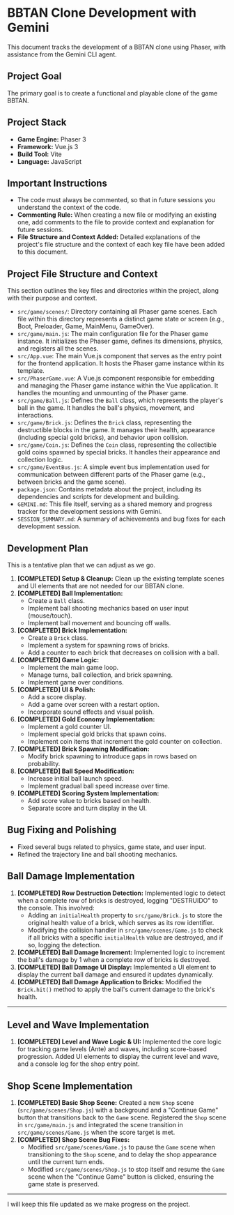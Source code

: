 # BBTAN Clone Development with Gemini

This document tracks the development of a BBTAN clone using Phaser, with assistance from the Gemini CLI agent.

## Project Goal

The primary goal is to create a functional and playable clone of the game BBTAN.

## Project Stack

*   **Game Engine:** Phaser 3
*   **Framework:** Vue.js 3
*   **Build Tool:** Vite
*   **Language:** JavaScript

## Important Instructions

*   The code must always be commented, so that in future sessions you understand the context of the code.
*   **Commenting Rule:** When creating a new file or modifying an existing one, add comments to the file to provide context and explanation for future sessions.
*   **File Structure and Context Added:** Detailed explanations of the project's file structure and the context of each key file have been added to this document.

## Project File Structure and Context

This section outlines the key files and directories within the project, along with their purpose and context.

*   `src/game/scenes/`: Directory containing all Phaser game scenes. Each file within this directory represents a distinct game state or screen (e.g., Boot, Preloader, Game, MainMenu, GameOver).
*   `src/game/main.js`: The main configuration file for the Phaser game instance. It initializes the Phaser game, defines its dimensions, physics, and registers all the scenes.
*   `src/App.vue`: The main Vue.js component that serves as the entry point for the frontend application. It hosts the Phaser game instance within its template.
*   `src/PhaserGame.vue`: A Vue.js component responsible for embedding and managing the Phaser game instance within the Vue application. It handles the mounting and unmounting of the Phaser game.
*   `src/game/Ball.js`: Defines the `Ball` class, which represents the player's ball in the game. It handles the ball's physics, movement, and interactions.
*   `src/game/Brick.js`: Defines the `Brick` class, representing the destructible blocks in the game. It manages their health, appearance (including special gold bricks), and behavior upon collision.
*   `src/game/Coin.js`: Defines the `Coin` class, representing the collectible gold coins spawned by special bricks. It handles their appearance and collection logic.
*   `src/game/EventBus.js`: A simple event bus implementation used for communication between different parts of the Phaser game (e.g., between bricks and the game scene).
*   `package.json`: Contains metadata about the project, including its dependencies and scripts for development and building.
*   `GEMINI.md`: This file itself, serving as a shared memory and progress tracker for the development sessions with Gemini.
*   `SESSION_SUMMARY.md`: A summary of achievements and bug fixes for each development session.

## Development Plan

This is a tentative plan that we can adjust as we go.

1.  **[COMPLETED] Setup & Cleanup:** Clean up the existing template scenes and UI elements that are not needed for our BBTAN clone.
2.  **[COMPLETED] Ball Implementation:**
    *   Create a `Ball` class.
    *   Implement ball shooting mechanics based on user input (mouse/touch).
    *   Implement ball movement and bouncing off walls.
3.  **[COMPLETED] Brick Implementation:**
    *   Create a `Brick` class.
    *   Implement a system for spawning rows of bricks.
    *   Add a counter to each brick that decreases on collision with a ball.
4.  **[COMPLETED] Game Logic:**
    *   Implement the main game loop.
    *   Manage turns, ball collection, and brick spawning.
    *   Implement game over conditions.
5.  **[COMPLETED] UI & Polish:**
    *   Add a score display.
    *   Add a game over screen with a restart option.
    *   Incorporate sound effects and visual polish.
6.  **[COMPLETED] Gold Economy Implementation:**
    *   Implement a gold counter UI.
    *   Implement special gold bricks that spawn coins.
    *   Implement coin items that increment the gold counter on collection.
7.  **[COMPLETED] Brick Spawning Modification:**
    *   Modify brick spawning to introduce gaps in rows based on probability.
8.  **[COMPLETED] Ball Speed Modification:**
    *   Increase initial ball launch speed.
    *   Implement gradual ball speed increase over time.
9.  **[COMPLETED] Scoring System Implementation:**
    *   Add score value to bricks based on health.
    *   Separate score and turn display in the UI.

## Bug Fixing and Polishing

*   Fixed several bugs related to physics, game state, and user input.
*   Refined the trajectory line and ball shooting mechanics.

## Ball Damage Implementation

1.  **[COMPLETED] Row Destruction Detection:** Implemented logic to detect when a complete row of bricks is destroyed, logging "DESTRUIDO" to the console. This involved:
    *   Adding an `initialHealth` property to `src/game/Brick.js` to store the original health value of a brick, which serves as its row identifier.
    *   Modifying the collision handler in `src/game/scenes/Game.js` to check if all bricks with a specific `initialHealth` value are destroyed, and if so, logging the detection.
2.  **[COMPLETED] Ball Damage Increment:** Implemented logic to increment the ball's damage by 1 when a complete row of bricks is destroyed.
3.  **[COMPLETED] Ball Damage UI Display:** Implemented a UI element to display the current ball damage and ensured it updates dynamically.
4.  **[COMPLETED] Ball Damage Application to Bricks:** Modified the `Brick.hit()` method to apply the ball's current damage to the brick's health.

---

## Level and Wave Implementation

1.  **[COMPLETED] Level and Wave Logic & UI:** Implemented the core logic for tracking game levels (Ante) and waves, including score-based progression. Added UI elements to display the current level and wave, and a console log for the shop entry point.

## Shop Scene Implementation

1.  **[COMPLETED] Basic Shop Scene:** Created a new `Shop` scene (`src/game/scenes/Shop.js`) with a background and a "Continue Game" button that transitions back to the `Game` scene. Registered the `Shop` scene in `src/game/main.js` and integrated the scene transition in `src/game/scenes/Game.js` when the score target is met.
2.  **[COMPLETED] Shop Scene Bug Fixes:**
    *   Modified `src/game/scenes/Game.js` to pause the `Game` scene when transitioning to the `Shop` scene, and to delay the shop appearance until the current turn ends.
    *   Modified `src/game/scenes/Shop.js` to stop itself and resume the `Game` scene when the "Continue Game" button is clicked, ensuring the game state is preserved.

---

I will keep this file updated as we make progress on the project.